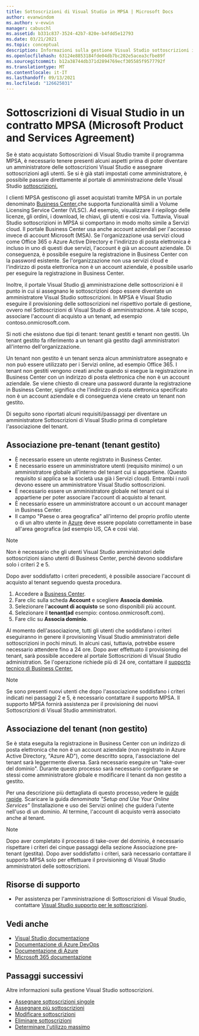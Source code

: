 ```yaml
---
title: Sottoscrizioni di Visual Studio in MPSA | Microsoft Docs
author: evanwindom
ms.author: v-evwin
manager: cabuschl
ms.assetid: b331c837-3524-42b7-820e-b4fdd5e12793
ms.date: 03/21/2021
ms.topic: conceptual
description: Informazioni sulla gestione Visual Studio sottoscrizioni in un contratto MPSA (Microsoft Products and Services Agreement)
ms.openlocfilehash: 63124e8853184fde04db7bc202e5acea3cfbe89f
ms.sourcegitcommit: b12a38744db371d2894769ecf305585f9577792f
ms.translationtype: MT
ms.contentlocale: it-IT
ms.lasthandoff: 09/13/2021
ms.locfileid: "126625031"
---
```

# <a name="visual-studio-subscriptions-in-a-microsoft-products-and-services-agreement-mpsa"></a>Sottoscrizioni di Visual Studio in un contratto MPSA (Microsoft Product and Services Agreement)
Se è stato acquistato Sottoscrizioni di Visual Studio tramite il programma MPSA, è necessario tenere presenti alcuni aspetti prima di poter diventare un amministratore delle sottoscrizioni Visual Studio e assegnare sottoscrizioni agli utenti. Se si è già stati impostati come amministratore, è possibile passare direttamente al portale di amministrazione delle Visual Studio [sottoscrizioni.](https://manage.visualstudio.com/)

I clienti MPSA gestiscono gli asset acquistati tramite MPSA in un portale denominato [Business Center,](https://businessaccount.microsoft.com/Customer)che supporta funzionalità simili a Volume Licensing Service Center (VLSC). Ad esempio, visualizzare il riepilogo delle licenze, gli ordini, i download, le chiavi, gli utenti e così via. Tuttavia, Visual Studio sottoscrizioni in MPSA si comportano in modo molto simile a Servizi cloud. Il portale Business Center usa anche account aziendali per l'accesso invece di account Microsoft (MSA). Se l'organizzazione usa servizi cloud come Office 365 o Azure Active Directory e l'indirizzo di posta elettronica è incluso in uno di questi due servizi, l'account è già un account aziendale. Di conseguenza, è possibile eseguire la registrazione in Business Center con la password esistente. Se l'organizzazione non usa servizi cloud e l'indirizzo di posta elettronica non è un account aziendale, è possibile usarlo per eseguire la registrazione in Business Center.

Inoltre, il portale Visual Studio [di](https://manage.visualstudio.com/) amministrazione delle sottoscrizioni è il punto in cui si assegnano le sottoscrizioni dopo essere diventate un amministratore Visual Studio sottoscrizioni. In MPSA è Visual Studio eseguire il provisioning delle sottoscrizioni nel rispettivo portale di gestione, ovvero nel Sottoscrizioni di Visual Studio di amministrazione. A tale scopo, associare l'account di acquisto a un tenant, ad esempio contoso.onmicrosoft.com.

Si noti che esistono due tipi di tenant: tenant gestiti e tenant non gestiti. Un tenant gestito fa riferimento a un tenant già gestito dagli amministratori all'interno dell'organizzazione.

Un tenant non gestito è un tenant senza alcun amministratore assegnato e non può essere utilizzato per i Servizi online, ad esempio Office 365. I tenant non gestiti vengono creati anche quando si esegue la registrazione in Business Center con un indirizzo di posta elettronica che non è un account aziendale. Se viene chiesto di creare una password durante la registrazione in Business Center, significa che l'indirizzo di posta elettronica specificato non è un account aziendale e di conseguenza viene creato un tenant non gestito.

Di seguito sono riportati alcuni requisiti/passaggi per diventare un amministratore Sottoscrizioni di Visual Studio prima di completare l'associazione del tenant.

## <a name="pre-tenant-association-managed-tenant"></a>Associazione pre-tenant (tenant gestito)
- È necessario essere un utente registrato in Business Center.
- È necessario essere un amministratore utenti (requisito minimo) o un amministratore globale all'interno del tenant cui si appartiene. (Questo requisito si applica se la società usa già i Servizi cloud). Entrambi i ruoli devono essere un amministratore Visual Studio sottoscrizioni.
- È necessario essere un amministratore globale nel tenant cui si appartiene per poter associare l'account di acquisto al tenant.
- È necessario essere un amministratore account o un account manager in Business Center.
- Il campo "Paese o area geografica" all'interno del proprio profilo utente o di un altro utente in [Azure](https://portal.azure.com/) deve essere popolato correttamente in base all'area geografica (ad esempio US, CA e così via). 

> [!NOTE]
> Non è necessario che gli utenti Visual Studio amministratori delle sottoscrizioni siano utenti di Business Center, perché devono soddisfare solo i criteri 2 e 5.

Dopo aver soddisfatto i criteri precedenti, è possibile associare l'account di acquisto al tenant seguendo questa procedura.
1. Accedere a [Business Center](https://businessaccount.microsoft.com/Customer).
2. Fare clic sulla scheda **Account** e scegliere **Associa dominio**.
3. Selezionare l'**account di acquisto** se sono disponibili più account.
4. Selezionare il **tenant(ad** esempio: contoso.onmicrosoft.com).
5. Fare clic su **Associa dominio**.

Al momento dell'associazione, tutti gli utenti che soddisfano i criteri eseguiranno in genere il provisioning Visual Studio amministratori delle sottoscrizioni in pochi minuti. In alcuni casi, tuttavia, potrebbe essere necessario attendere fino a 24 ore. Dopo aver effettuato il provisioning del tenant, sarà possibile accedere al portale Sottoscrizioni di Visual Studio administration. Se l'operazione richiede più di 24 ore, contattare il [supporto tecnico di Business Center.](https://businessaccount.microsoft.com/Customer/ContactUs)

> [!NOTE]
> Se sono presenti nuovi utenti che dopo l'associazione soddisfano i criteri indicati nei passaggi 2 e 5, è necessario contattare il supporto MPSA. Il supporto MPSA fornirà assistenza per il provisioning dei nuovi Sottoscrizioni di Visual Studio amministratori.

## <a name="tenant-association-unmanaged"></a>Associazione del tenant (non gestito)
Se è stata eseguita la registrazione in Business Center con un indirizzo di posta elettronica che non è un account aziendale (non registrato in Azure Active Directory, "Azure AD"), come descritto sopra, l'associazione del tenant sarà leggermente diversa. Sarà necessario eseguire un "take-over del dominio". Durante questo processo sarà necessario configurare se stessi come amministratore globale e modificare il tenant da non gestito a gestito.

Per una descrizione più dettagliata di questo processo,vedere le [guide rapide](https://www.microsoft.com/Licensing/existing-customer/business-center-training-and-resources.aspx). Scaricare la guida *denominata "Setup and Use Your Online Services"* (Installazione e uso dei Servizi online) che guiderà l'utente nell'uso di un dominio. Al termine, l'account di acquisto verrà associato anche al tenant.

> [!NOTE]
> Dopo aver completato il processo di take-over del dominio, è necessario rispettare i criteri dei cinque passaggi della sezione Associazione pre-tenant (gestita). Dopo aver soddisfatto i criteri, sarà necessario contattare il supporto MPSA solo per effettuare il provisioning di Visual Studio amministratori delle sottoscrizioni.

## <a name="support-resources"></a>Risorse di supporto
- Per assistenza per l'amministrazione di Sottoscrizioni di Visual Studio, contattare [Visual Studio supporto per le sottoscrizioni](https://aka.ms/vsadminhelp).

## <a name="see-also"></a>Vedi anche
- [Visual Studio documentazione](/visualstudio/)
- [Documentazione di Azure DevOps](/azure/devops/)
- [Documentazione di Azure](/azure/)
- [Microsoft 365 documentazione](/microsoft-365/)

## <a name="next-steps"></a>Passaggi successivi
Altre informazioni sulla gestione Visual Studio sottoscrizioni.
- [Assegnare sottoscrizioni singole](assign-license.md)
- [Assegnare più sottoscrizioni](assign-license-bulk.md)
- [Modificare sottoscrizioni](edit-license.md)
- [Eliminare sottoscrizioni](delete-license.md)
- [Determinare l'utilizzo massimo](maximum-usage.md)